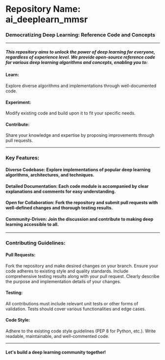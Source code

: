# Repository Name: ai_deeplearn_mmsr
### Democratizing Deep Learning: Reference Code and Concepts
---
##### This repository aims to unlock the power of deep learning for everyone, regardless of experience level. We provide open-source reference code for various deep learning algorithms and concepts, enabling you to:
#### Learn: 
Explore diverse algorithms and implementations through well-documented code.
#### Experiment: 
Modify existing code and build upon it to fit your specific needs.
#### Contribute: 
Share your knowledge and expertise by proposing improvements through pull requests.

---
### Key Features:

#### Diverse Codebase: Explore implementations of popular deep learning algorithms, architectures, and techniques.
#### Detailed Documentation: Each code module is accompanied by clear explanations and comments for easy understanding.
#### Open for Collaboration: Fork the repository and submit pull requests with well-defined changes and thorough testing results.
#### Community-Driven: Join the discussion and contribute to making deep learning accessible to all.
--- 
### Contributing Guidelines:

#### Pull Requests:
Fork the repository and make desired changes on your branch.
Ensure your code adheres to existing style and quality standards.
Include comprehensive testing results along with your pull request.
Clearly describe the purpose and implementation details of your changes.

#### Testing:
All contributions must include relevant unit tests or other forms of validation.
Tests should cover various functionalities and edge cases.

#### Code Style:
Adhere to the existing code style guidelines (PEP 8 for Python, etc.).
Write readable, maintainable, and well-commented code.

--- 
#### Let's build a deep learning community together!

